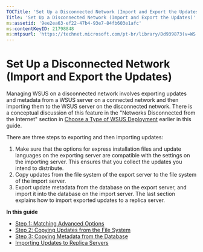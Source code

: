 ```yaml
---
TOCTitle: 'Set Up a Disconnected Network (Import and Export the Updates)'
Title: 'Set Up a Disconnected Network (Import and Export the Updates)'
ms:assetid: '9ee2ea63-ef22-47b4-93e7-84fb603e1afc'
ms:contentKeyID: 21798848
ms:mtpsurl: 'https://technet.microsoft.com/pt-br/library/Dd939873(v=WS.10)'
---
```


Set Up a Disconnected Network (Import and Export the Updates)
=============================================================

Managing WSUS on a disconnected network involves exporting updates and metadata from a WSUS server on a connected network and then importing them to the WSUS server on the disconnected network. There is a conceptual discussion of this feature in the "Networks Disconnected from the Internet" section in [Choose a Type of WSUS Deployment](https://technet.microsoft.com/3386d6e3-3c97-4299-b836-ccaf72991425) earlier in this guide.

There are three steps to exporting and then importing updates:

1.  Make sure that the options for express installation files and update languages on the exporting server are compatible with the settings on the importing server. This ensures that you collect the updates you intend to distribute.
2.  Copy updates from the file system of the export server to the file system of the import server.
3.  Export update metadata from the database on the export server, and import it into the database on the import server. The last section explains how to import exported updates to a replica server.

**In this guide**

-   [Step 1: Matching Advanced Options](https://technet.microsoft.com/5cf6ff35-5747-4e18-ab55-43cdfa8e7715)
-   [Step 2: Copying Updates from the File System](https://technet.microsoft.com/812d26ba-4b09-4097-9442-430ffc5195ee)
-   [Step 3: Copying Metadata from the Database](https://technet.microsoft.com/e703f564-70fd-4ba3-80cb-bf21c1bb581f)
-   [Importing Updates to Replica Servers](https://technet.microsoft.com/47d6bfa0-dbcb-4595-9779-467266a0414f)
